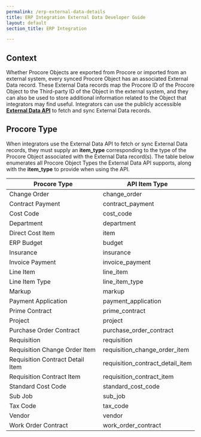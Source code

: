 ```yaml
---
permalink: /erp-external-data-details
title: ERP Integration External Data Developer Guide
layout: default
section_title: ERP Integration

---
```


## Context

Whether Procore Objects are exported from Procore or imported from an external system, every synced Procore Object has an associated External Data record.
These External Data records map the Procore ID of the Procore Object to the Third-party ID of the Object in the external system, and they can also be used to store additional information related to the Object that integrators may find useful.
Integrators can use the publicly accessible [**External Data API**](https://developers.procore.com/reference/rest/v1/external-data) to fetch and sync External Data records.

## Procore Type

When integrators use the External Data API to fetch or sync External Data records, they must supply an **item_type** corresponding to the type of the Procore Object associated with the External Data record(s).
The table below enumerates all Procore Object Types the External Data API supports, along with the **item_type** to provide when using the API.

| Procore Type | API Item Type |
| ------------ | ------------- |
| Change Order | change_order |
| Contract Payment | contract_payment |
| Cost Code | cost_code |
| Department | department |
| Direct Cost Item | item |
| ERP Budget | budget |
| Insurance | insurance |
| Invoice Payment | invoice_payment |
| Line Item | line_item |
| Line Item Type | line_item_type |
| Markup | markup |
| Payment Application | payment_application |
| Prime Contract | prime_contract |
| Project | project |
| Purchase Order Contract | purchase_order_contract |
| Requisition | requisition |
| Requisition Change Order Item | requisition_change_order_item |
| Requisition Contract Detail Item | requisition_contract_detail_item |
| Requisition Contract Item | requisition_contract_item |
| Standard Cost Code | standard_cost_code |
| Sub Job | sub_job |
| Tax Code | tax_code |
| Vendor | vendor |
| Work Order Contract | work_order_contract |
